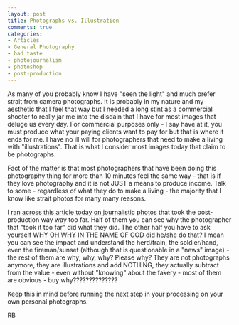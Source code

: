 ```yaml
---
layout: post
title: Photographs vs. Illustration
comments: true
categories:
- Articles
- General Photography
- bad taste
- photojournalism
- photoshop
- post-production
---
```

As many of you probably know I have "seen the light" and much prefer strait from camera photographs. It is probably in my nature and my aesthetic that I feel that way but I needed a long stint as a commercial shooter to really jar me into the disdain that I have for most images that deluge us every day. For commercial purposes only - I say have at it, you must produce what your paying clients want to pay for but that is where it ends for me. I have no ill will for photographers that need to make a living with "illustrations". That is what I consider most images today that claim to be photographs.

Fact of the matter is that most photographers that have been doing this photography thing for more than 10 minutes feel the same way - that is if they love photography and it is not JUST a means to produce income. Talk to some - regardless of what they do to make a living - the majority that I know like strait photos for many many reasons.

I<a href="http://www.10000words.net/2009/05/10-news-photos-that-took-photoshop-too/"> ran across this article today on journalistic photos</a> that took the post-production way way too far. Half of them you can see why the photographer that "took it too far" did what they did. The other half you have to ask yourself WHY OH WHY IN THE NAME OF GOD did he/she do that? I mean you can see the impact and understand the herd/train, the soldier/hand, even the fireman/sunset (although that is questionable in a "news" image) - the rest of them are why, why, why? Please why? They are not photographs anymore, they are illustrations and add NOTHING, they actually subtract from the value - even without "knowing" about the fakery - most of them are obvious - buy why??????????????

Keep this in mind before running the next step in your processing on your own personal photographs.

RB